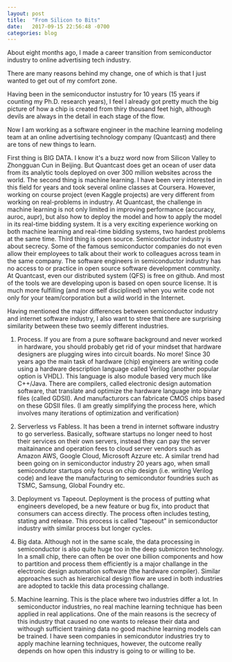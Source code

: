 ```yaml
---
layout: post
title:  "From Silicon to Bits"
date:   2017-09-15 22:56:48 -0700
categories: blog  
---
```


About eight months ago, I made a career transition from semiconductor industry to online advertising tech industry. 

There are many reasons behind my change, one of which is that I just wanted to get out of my comfort zone.

Having been in the semiconductor instustry for 10 years (15 years if counting my Ph.D. research years), I feel I already got pretty much the big picture of how a chip is created from thiry thousand feet high, although devils are always in the detail in each stage of the flow.

Now I am working as a software engineer in the machine learning modeling team at an online advertising technology company (Quantcast) and there are tons of new things to learn.

First thing is BIG DATA. I know it's a buzz word now from Silicon Valley to Zhongguan Cun in Beijing. But Quantcast does get an ocean of user data from its analytic tools deployed on over 300 million websites across the world. The second thing is machine learning. I have been very interested in this field for years and took several online classes at Coursera. However, working on course project (even Kaggle projects) are very different from working on real-problems in industry. At Quantcast, the challenge in machine learning is not only limited in improving performance (accuracy, auroc, aupr), but also how to deploy the model and how to apply the model in its real-time bidding system. It is a very exciting experience working on both machine learning and real-time bidding systems, two hardest problems at the same time. Third thing is open source. Semiconductor industry is about secrecy. Some of the famous semiconductor companies do not even allow their employees to talk about their work to colleagues across team in the same company. The software engineers in semiconductor industry has no access to or practice in open source software development community. At Quantcast, even our distributed system (QFS) is free on github. And most of the tools we are developing upon is based on open source license. It is much more fulfilling (and more self disciplined) when you write code not only for your team/corporation but a wild world in the Internet.

Having mentioned the major differences between semiconductor industry and internet software industry, I also want to stree that there are surprising similarity between these two seemly different industries.

1) Process. If you are from a pure software background and never worked in hardware, you should probably get rid of your mindset that hardware designers are plugging wires into circuit boards. No more! Since 30 years ago the main task of hardware (chip) engineers are writing code using a hardware description language called Verilog (another popular option is VHDL). This language is also module based very much like C++/Java. There are compilers, called electronic design automation software, that translate and optimize the hardware language into binary files (called GDSII). And manufacturors can fabricate CMOS chips based on these GDSII files. (I am greatly simplifying the process here, which involves many iterations of optimization and verification) 

2) Serverless vs Fabless. It has been a trend in internet software industry to go serverless. Basically, software startups no longer need to host their services on their own servers, instead they can pay the server maitainance and operation fees to cloud server vendors such as Amazon AWS, Google Cloud, Microsoft Azzure etc. A similar trend had been going on in semiconductor industry 20 years ago, when small semicondutor startups only focus on chip design (i.e. writing Verilog code) and leave the manufacturing to semicondutor foundries such as TSMC, Samsung, Global Foundry etc.

3) Deployment vs Tapeout. Deployment is the process of putting what engineers developed, be a new feature or bug fix, into product that consumers can access directly. The process often includes testing, stating and release. This process is called "tapeout" in semiconductor industry with similar process but longer cycles.

4) Big data. Although not in the same scale, the data processing in semiconductor is also quite huge too in the deep submicron technology. In a small chip, there can often be over one billion components and how to partition and process them efficiently is a major challange in the electronic design automation software (the hardware compiler). Similar approaches such as hierarchical design flow are used in both industries are adopted to tackle this data processing challange.

5) Machine learning. This is the place where two industries differ a lot. In semiconductor industries, no real machine learning technique has been applied in real applications. One of the main reasons is the secrecy of this industry that caused no one wants to release their data and withough sufficient training data no good machine learning models can be trained. I have seen companies in semicondutor industries try to apply machine learning techniques, however, the outcome really depends on how open this industry is going to or willing to be.

